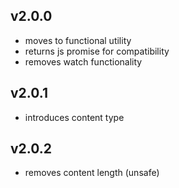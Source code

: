 
v2.0.0
---
- moves to functional utility
- returns js promise for compatibility
- removes watch functionality

v2.0.1
--
- introduces content type

v2.0.2
---
- removes content length (unsafe)


